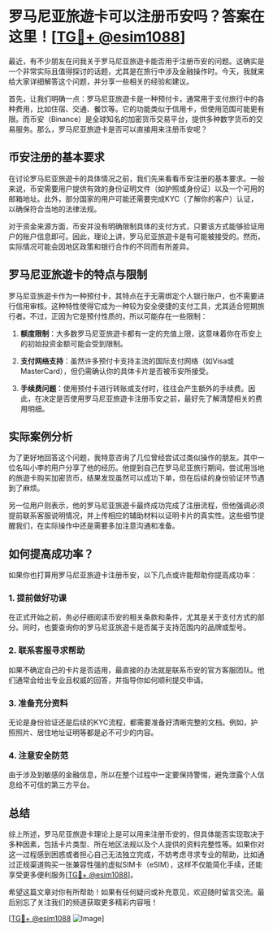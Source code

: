 # 罗马尼亚旅遊卡可以注册币安吗？答案在这里！[[TG💪+ @esim1088](https://t.me/s/esim1088)]

最近，有不少朋友在问我关于罗马尼亚旅遊卡能否用于注册币安的问题。这确实是一个非常实际且值得探讨的话题，尤其是在旅行中涉及金融操作时。今天，我就来给大家详细解答这个问题，并分享一些相关的经验和建议。

首先，让我们明确一点：罗马尼亚旅遊卡是一种预付卡，通常用于支付旅行中的各种费用，比如住宿、交通、餐饮等。它的功能类似于信用卡，但使用范围可能更有限。而币安（Binance）是全球知名的加密货币交易平台，提供多种数字货币的交易服务。那么，罗马尼亚旅遊卡是否可以直接用来注册币安呢？

## 币安注册的基本要求

在讨论罗马尼亚旅遊卡的具体情况之前，我们先来看看币安注册的基本要求。一般来说，币安需要用户提供有效的身份证明文件（如护照或身份证）以及一个可用的邮箱地址。此外，部分国家的用户可能还需要完成KYC（了解你的客户）认证，以确保符合当地的法律法规。

对于资金来源方面，币安并没有明确限制具体的支付方式，只要该方式能够验证用户的账户信息即可。因此，理论上讲，罗马尼亚旅遊卡是有可能被接受的。然而，实际情况可能会因地区政策和银行合作的不同而有所差异。

## 罗马尼亚旅遊卡的特点与限制

罗马尼亚旅遊卡作为一种预付卡，其特点在于无需绑定个人银行账户，也不需要进行信用审核。这种特性使得它成为一种较为安全便捷的支付工具，尤其适合短期旅行者。不过，正因为它是预付性质的，所以可能存在一些限制：

1. **额度限制**：大多数罗马尼亚旅遊卡都有一定的充值上限，这意味着你在币安上的初始投资金额可能会受到限制。
   
2. **支付网络支持**：虽然许多预付卡支持主流的国际支付网络（如Visa或MasterCard），但仍需确认你的具体卡片是否被币安所接受。

3. **手续费问题**：使用预付卡进行转账或支付时，往往会产生额外的手续费。因此，在决定是否使用罗马尼亚旅遊卡注册币安之前，最好先了解清楚相关的费用明细。

## 实际案例分析

为了更好地回答这个问题，我特意咨询了几位曾经尝试过类似操作的朋友。其中一位名叫小李的用户分享了他的经历。他提到自己在罗马尼亚旅行期间，尝试用当地的旅遊卡购买加密货币，结果发现虽然可以成功下单，但在后续的身份验证环节遇到了麻烦。

另一位用户则表示，他的罗马尼亚旅遊卡最终成功完成了注册流程，但他强调必须提前联系客服说明情况，并上传相应的辅助材料以证明卡片的真实性。这些细节提醒我们，在实际操作中还是需要多加注意沟通和准备。

## 如何提高成功率？

如果你也打算用罗马尼亚旅遊卡注册币安，以下几点或许能帮助你提高成功率：

### 1. 提前做好功课
在正式开始之前，务必仔细阅读币安的相关条款和条件，尤其是关于支付方式的部分。同时，也要查询你的罗马尼亚旅遊卡是否属于支持范围内的品牌或型号。

### 2. 联系客服寻求帮助
如果不确定自己的卡片是否适用，最直接的办法就是联系币安的官方客服团队。他们通常会给出专业且权威的回答，并指导你如何顺利提交申请。

### 3. 准备充分资料
无论是身份验证还是后续的KYC流程，都需要准备好清晰完整的文档。例如，护照照片、居住地址证明等都是必不可少的内容。

### 4. 注意安全防范
由于涉及到敏感的金融信息，所以在整个过程中一定要保持警惕，避免泄露个人信息给不可信的第三方平台。

## 总结

综上所述，罗马尼亚旅遊卡理论上是可以用来注册币安的，但具体能否实现取决于多种因素，包括卡片类型、所在地区法规以及个人提供的资料完整性等。如果你对这一过程感到困惑或者担心自己无法独立完成，不妨考虑寻求专业的帮助，比如通过正规渠道购买一张兼容性强的虚拟SIM卡（eSIM），这样不仅能简化手续，还能享受更多便利服务[[TG💪+ @esim1088](https://t.me/s/esim1088)]。

希望这篇文章对你有所帮助！如果有任何疑问或补充意见，欢迎随时留言交流。最后别忘了关注我们的频道获取更多精彩内容哦！

[[TG💪+ @esim1088](https://t.me/s/esim1088) ![Image](https://i.postimg.cc/4NQfJmqS/Snipaste-2025-05-13-00-14-12.png)]